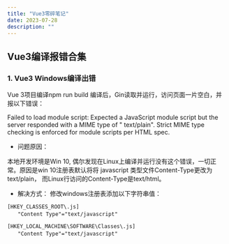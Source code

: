 ```yaml
---
title: "Vue3零碎笔记"
date: 2023-07-28
description: ""
---
```


## Vue3编译报错合集

### 1. Vue3 Windows编译出错

Vue 3项目编译npm run build 编译后，Gin读取并运行，访问页面一片空白，并报以下错误：

Failed to load module script: Expected a JavaScript module script but the server responded with a MIME type of "
text/plain". Strict MIME type checking is enforced for module scripts per HTML spec.

+ 问题原因：

本地开发环境是Win 10, 偶尔发现在Linux上编译并运行没有这个错误，一切正常。原因是win 10注册表默认将将 javascript
类型文件Content-Type更改为 text/plain， 而Linux行访问的Content-Type是text/html。

+ 解决方式：
  修改windows注册表添加以下字符串值：

```text
[HKEY_CLASSES_ROOT\.js]
　　"Content Type"="text/javascript"

[HKEY_LOCAL_MACHINE\SOFTWARE\Classes\.js]
　　"Content Type"="text/javascript"
```
